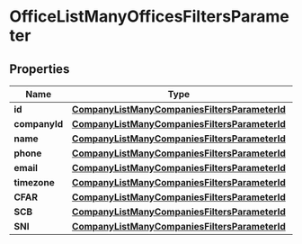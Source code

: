 

# OfficeListManyOfficesFiltersParameter


## Properties

| Name | Type | Description | Notes |
|------------ | ------------- | ------------- | -------------|
|**id** | [**CompanyListManyCompaniesFiltersParameterId**](CompanyListManyCompaniesFiltersParameterId.md) |  |  [optional] |
|**companyId** | [**CompanyListManyCompaniesFiltersParameterId**](CompanyListManyCompaniesFiltersParameterId.md) |  |  [optional] |
|**name** | [**CompanyListManyCompaniesFiltersParameterId**](CompanyListManyCompaniesFiltersParameterId.md) |  |  [optional] |
|**phone** | [**CompanyListManyCompaniesFiltersParameterId**](CompanyListManyCompaniesFiltersParameterId.md) |  |  [optional] |
|**email** | [**CompanyListManyCompaniesFiltersParameterId**](CompanyListManyCompaniesFiltersParameterId.md) |  |  [optional] |
|**timezone** | [**CompanyListManyCompaniesFiltersParameterId**](CompanyListManyCompaniesFiltersParameterId.md) |  |  [optional] |
|**CFAR** | [**CompanyListManyCompaniesFiltersParameterId**](CompanyListManyCompaniesFiltersParameterId.md) |  |  [optional] |
|**SCB** | [**CompanyListManyCompaniesFiltersParameterId**](CompanyListManyCompaniesFiltersParameterId.md) |  |  [optional] |
|**SNI** | [**CompanyListManyCompaniesFiltersParameterId**](CompanyListManyCompaniesFiltersParameterId.md) |  |  [optional] |




